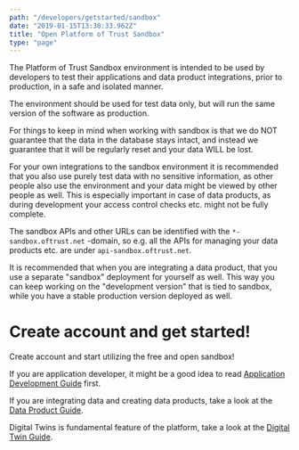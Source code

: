 ```yaml
---
path: "/developers/getstarted/sandbox"
date: "2019-01-15T13:30:33.962Z"
title: "Open Platform of Trust Sandbox"
type: "page"
---
```

The Platform of Trust Sandbox environment is intended to be used by developers to test their applications and data product integrations, prior to production, in a safe and isolated manner.

The environment should be used for test data only, but will run the same version of the software as production.

For things to keep in mind when working with sandbox is that we do NOT guarantee that the data in the database stays intact, and instead we guarantee that it will be regularly reset and your data WILL be lost.

For your own integrations to the sandbox environment it is recommended that you also use purely test data with no sensitive information, as other people also use the environment and your data might be viewed by other people as well. This is especially important in case of data products, as during development your access control checks etc. might not be fully complete.

The sandbox APIs and other URLs can be identified with the `*-sandbox.oftrust.net` -domain, so e.g. all the APIs for managing your data products etc. are under `api-sandbox.oftrust.net`.

It is recommended that when you are integrating a data product, that you use a separate "sandbox" deployment for yourself as well. This way you can keep working on the "development version" that is tied to sandbox, while you have a stable production version deployed as well.

# Create account and get started!

Create account and start utilizing the free and open sandbox! 

If you are application developer, it might be a good idea to read [Application Development Guide](/developers/getstarted/build-apps) first. 

If you are integrating data and creating data products, take a look at the [Data Product Guide](/developers/getstarted/data-products). 

Digital Twins is fundamental feature of the platform, take a look at the [Digital Twin Guide](/developers/getstarted/twins).

